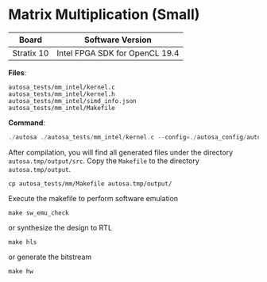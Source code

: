 # Matrix Multiplication (Small)

Board        | Software Version
-------------|-----------------
Stratix 10 | Intel FPGA SDK for OpenCL 19.4

__Files__:
```
autosa_tests/mm_intel/kernel.c
autosa_tests/mm_intel/kernel.h
autosa_tests/mm_intel/simd_info.json
autosa_tests/mm_intel/Makefile
```

__Command__:
```c
./autosa ./autosa_tests/mm_intel/kernel.c --config=./autosa_config/autosa_config.json --target=autosa_opencl --output-dir=./autosa.tmp/output --sa-sizes="{kernel[]->space_time[3];kernel[]->array_part[16,16,16];kernel[]->array_part_L2[2,2,2];kernel[]->latency[8,8];kernel[]->simd[2]}" --simd-info=./autosa_tests/mm_intel/simd_info.json --host-serialize --loop-infinitize
```

After compilation, you will find all generated files under the directory `autosa.tmp/output/src`. Copy the `Makefile` to the directory `autosa.tmp/output`.

```
cp autosa_tests/mm/Makefile autosa.tmp/output/
```

Execute the makefile to perform software emulation
```
make sw_emu_check
```
or synthesize the design to RTL
```
make hls
```
or generate the bitstream
```
make hw
```
